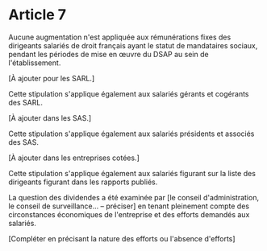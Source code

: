 # Article 7

Aucune augmentation n'est appliquée aux rémunérations fixes des dirigeants salariés de droit français ayant le statut de mandataires sociaux, pendant les périodes de mise en œuvre du DSAP au sein de l'établissement.

[À ajouter pour les SARL.]

Cette stipulation s'applique également aux salariés gérants et cogérants des SARL.

[À ajouter dans les SAS.]

Cette stipulation s'applique également aux salariés présidents et associés des SAS.

[À ajouter dans les entreprises cotées.]

Cette stipulation s'applique également aux salariés figurant sur la liste des dirigeants figurant dans les rapports publiés.

La question des dividendes a été examinée par [le conseil d'administration, le conseil de surveillance… – préciser] en tenant pleinement compte des circonstances économiques de l'entreprise et des efforts demandés aux salariés.

[Compléter en précisant la nature des efforts ou l'absence d'efforts]

